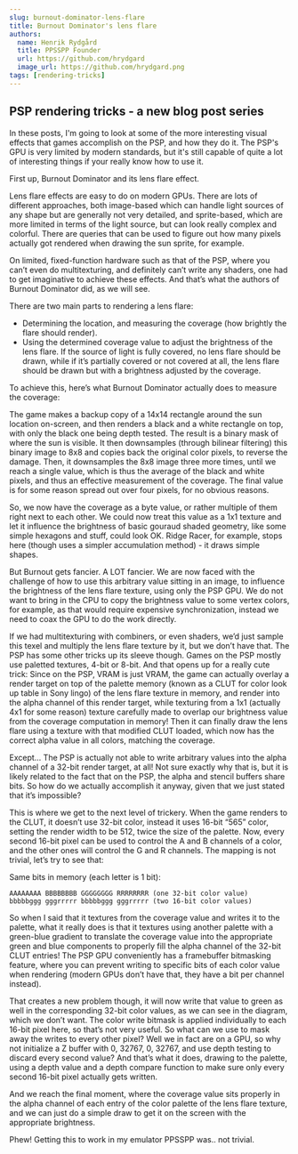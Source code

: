 ```yaml
---
slug: burnout-dominator-lens-flare
title: Burnout Dominator's lens flare
authors:
  name: Henrik Rydgård
  title: PPSSPP Founder
  url: https://github.com/hrydgard
  image_url: https://github.com/hrydgard.png
tags: [rendering-tricks]
---
```


## PSP rendering tricks - a new blog post series

In these posts, I'm going to look at some of the more interesting visual effects that games accomplish on the PSP, and how they do it. The PSP's GPU is very limited by modern standards, but it's still capable of quite a lot of interesting things if your really know how to use it.

First up, Burnout Dominator and its lens flare effect.

Lens flare effects are easy to do on modern GPUs. There are lots of different approaches, both image-based which can handle light sources of any shape but are generally not very detailed, and sprite-based, which are more limited in terms of the light source, but can look really complex and colorful. There are queries that can be used to figure out how many pixels actually got rendered when drawing the sun sprite, for example.

On limited, fixed-function hardware such as that of the PSP, where you can’t even do multitexturing, and definitely can’t write any shaders, one had to get imaginative to achieve these effects. And that’s what the authors of Burnout Dominator did, as we will see.

There are two main parts to rendering a lens flare:

- Determining the location, and measuring the coverage (how brightly the flare should render).
- Using the determined coverage value to adjust the brightness of the lens flare. If the source of light is fully covered, no lens flare should be drawn, while if it’s partially covered or not covered at all, the lens flare should be drawn but with a brightness adjusted by the coverage.

To achieve this, here’s what Burnout Dominator actually does to measure the coverage:

The game makes a backup copy of a 14x14 rectangle around the sun location on-screen, and then renders a black and a white rectangle on top, with only the black one being depth tested. The result is a binary mask of where the sun is visible.
It then downsamples (through bilinear filtering) this binary image to 8x8 and copies back the original color pixels, to reverse the damage.
Then, it downsamples the 8x8 image three more times, until we reach a single value, which is thus the average of the black and white pixels, and thus an effective measurement of the coverage. The final value is for some reason spread out over four pixels, for no obvious reasons.

So, we now have the coverage as a byte value, or rather multiple of them right next to each other. We could now treat this value as a 1x1 texture and let it influence the brightness of basic gouraud shaded geometry, like some simple hexagons and stuff, could look OK. Ridge Racer, for example, stops here (though uses a simpler accumulation method) - it draws simple shapes.

But Burnout gets fancier. A LOT fancier. We are now faced with the challenge of how to use this arbitrary value sitting in an image, to influence the brightness of the lens flare texture, using only the PSP GPU. We do not want to bring in the CPU to copy the brightness value to some vertex colors, for example, as that would require expensive synchronization, instead we need to coax the GPU to do the work directly.

If we had multitexturing with combiners, or even shaders, we’d just sample this texel and multiply the lens flare texture by it, but we don’t have that. The PSP has some other tricks up its sleeve though. Games on the PSP mostly use paletted textures, 4-bit or 8-bit. And that opens up for a really cute trick: Since on the PSP, VRAM is just VRAM, the game can actually overlay a render target on top of the palette memory (known as a CLUT for color look up table in Sony lingo) of the lens flare texture in memory, and render into the alpha channel of this render target, while texturing from a 1x1 (actually 4x1 for some reason) texture carefully made to overlap our brightness value from the coverage computation in memory! Then it can finally draw the lens flare using a texture with that modified CLUT loaded, which now has the correct alpha value in all colors, matching the coverage. 

Except… The PSP is actually not able to write arbitrary values into the alpha channel of a 32-bit render target, at all! Not sure exactly why that is, but it is likely related to the fact that on the PSP, the alpha and stencil buffers share bits. So how do we actually accomplish it anyway, given that we just stated that it’s impossible?

This is where we get to the next level of trickery. When the game renders to the CLUT, it doesn’t use 32-bit color, instead it uses 16-bit “565” color, setting the render width to be 512, twice the size of the palette. Now, every second 16-bit pixel can be used to control the A and B channels of a color, and the other ones will control the G and R channels. The mapping is not trivial, let’s try to see that:

Same bits in memory (each letter is 1 bit):

```
AAAAAAAA BBBBBBBB GGGGGGGG RRRRRRRR (one 32-bit color value)
bbbbbggg gggrrrrr bbbbbggg gggrrrrr (two 16-bit color values)
```

So when I said that it textures from the coverage value and writes it to the palette, what it really does is that it textures using another palette with a green-blue gradient to translate the coverage value into the appropriate green and blue components to properly fill the alpha channel of the 32-bit CLUT entries! The PSP GPU conveniently has a framebuffer bitmasking feature, where you can prevent writing to specific bits of each color value when rendering (modern GPUs don’t have that, they have a bit per channel instead).

That creates a new problem though, it will now write that value to green as well in the corresponding 32-bit color values, as we can see in the diagram, which we don’t want. The color write bitmask is applied individually to each 16-bit pixel here, so that’s not very useful. So what can we use to mask away the writes to every other pixel? Well we in fact are on a GPU, so why not initialize a Z buffer with 0, 32767, 0, 32767, and use depth testing to discard every second value? And that’s what it does, drawing to the palette, using a depth value and a depth compare function to make sure only every second 16-bit pixel actually gets written.

And we reach the final moment, where the coverage value sits properly in the alpha channel of each entry of the color palette of the lens flare texture, and we can just do a simple draw to get it on the screen with the appropriate brightness.

Phew! Getting this to work in my emulator PPSSPP was.. not trivial.
